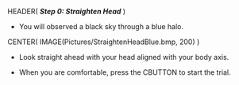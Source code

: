 HEADER( *__Step 0: Straighten Head__* )

- You will observed a black sky through a blue halo.

CENTER( IMAGE(Pictures/StraightenHeadBlue.bmp, 200)  )

- Look straight ahead with your head aligned with your body axis.

- When you are comfortable, press the CBUTTON to start the trial.
